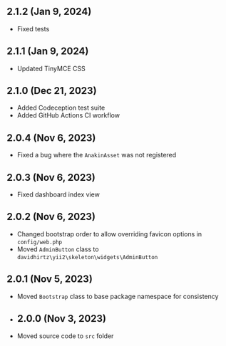 ## 2.1.2 (Jan 9, 2024)

- Fixed tests

## 2.1.1 (Jan 9, 2024)

- Updated TinyMCE CSS

## 2.1.0 (Dec 21, 2023)

- Added Codeception test suite
- Added GitHub Actions CI workflow

## 2.0.4 (Nov 6, 2023)

- Fixed a bug where the `AnakinAsset` was not registered

## 2.0.3 (Nov 6, 2023)

- Fixed dashboard index view

## 2.0.2 (Nov 6, 2023)

- Changed bootstrap order to allow overriding favicon options in `config/web.php`
- Moved `AdminButton` class to `davidhirtz\yii2\skeleton\widgets\AdminButton`

## 2.0.1 (Nov 5, 2023)

- Moved `Bootstrap` class to base package namespace for consistency

- ## 2.0.0 (Nov 3, 2023)

- Moved source code to `src` folder